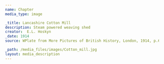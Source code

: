 ```yaml
---
name: Chapter
media_type: image

_title: Lancashire Cotton Mill
description: Steam powered weaving shed
creator:  E.L. Hoskyn
_date: 1914
source: WPlate from More Pictures of British History, London, 1914, p.61., London. Adam and Charles Black. 1914

_path: /media_files/images/Cotton_mill.jpg 
layout: media_description
---
```

